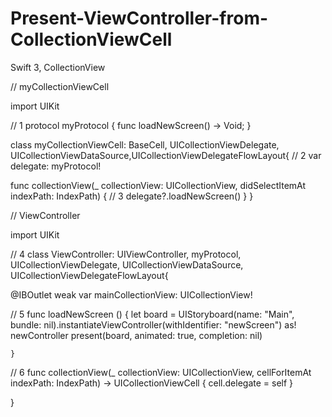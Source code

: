 # Present-ViewController-from-CollectionViewCell
Swift 3, CollectionView



// myCollectionViewCell

import UIKit

// 1
protocol myProtocol {
    func loadNewScreen() -> Void;
}

class myCollectionViewCell: BaseCell, UICollectionViewDelegate, UICollectionViewDataSource,UICollectionViewDelegateFlowLayout{
 // 2
   var delegate: myProtocol!

   func collectionView(_ collectionView: UICollectionView, didSelectItemAt indexPath: IndexPath) {
// 3
      delegate?.loadNewScreen()
   }
}


// ViewController

import UIKit

// 4
class ViewController: UIViewController, myProtocol, UICollectionViewDelegate, UICollectionViewDataSource, UICollectionViewDelegateFlowLayout{
    
   @IBOutlet weak var mainCollectionView: UICollectionView!
    
// 5
    func loadNewScreen ()
    {
        let board = UIStoryboard(name: "Main", bundle: nil).instantiateViewController(withIdentifier: "newScreen") as! newController
        present(board, animated: true, completion: nil)
        
    }
// 6
    func collectionView(_ collectionView: UICollectionView, cellForItemAt indexPath: IndexPath) -> UICollectionViewCell {
       cell.delegate = self
    }
    
 }
